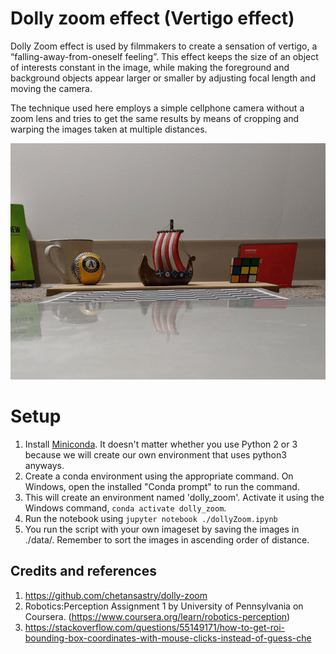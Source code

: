 # Dolly zoom effect (Vertigo effect)

Dolly Zoom effect is used by filmmakers to create a sensation of vertigo, a “falling-away-from-oneself feeling”. This effect keeps the size of an object of interests constant in the image, while making the foreground and background objects appear larger or smaller by adjusting focal length and moving the camera.

The technique used here employs a simple cellphone camera without a zoom lens and tries to get the same results
by means of cropping and warping the images taken at multiple distances.

![](https://github.com/pranavshenoykp/computerVision/blob/main/DollyZoom/small_boat1.gif)

# Setup
1. Install [Miniconda](https://conda.io/miniconda.html). It doesn't matter whether you use Python 2 or 3 because we will create our own environment that uses python3 anyways.
2. Create a conda environment using the appropriate command. On Windows, open the installed "Conda prompt" to run the command.
3. This will create an environment named 'dolly_zoom'. Activate it using the Windows command, `conda activate dolly_zoom`.
4. Run the notebook using `jupyter notebook ./dollyZoom.ipynb`
5. You run the script with your own imageset by saving the images in ./data/<folder>. Remember to sort the images in ascending order of distance.

## Credits and references

1. https://github.com/chetansastry/dolly-zoom
2. Robotics:Perception Assignment 1 by University of Pennsylvania on Coursera. (https://www.coursera.org/learn/robotics-perception)
3. https://stackoverflow.com/questions/55149171/how-to-get-roi-bounding-box-coordinates-with-mouse-clicks-instead-of-guess-che
